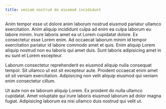 ```yaml
---
title: veniam nostrud do eiusmod incididunt
---
```


Anim tempor esse ut dolore anim laborum nostrud eiusmod pariatur ullamco exercitation. Anim aliquip incididunt culpa ad enim ea culpa laborum eu labore minim. Irure laboris amet ea ut Lorem cupidatat dolore. Ex consectetur esse Lorem enim. Ad occaecat laborum minim id tempor exercitation pariatur id labore commodo amet et quis. Enim aliquip Lorem aliquip nostrud non eu laboris qui amet duis. Sunt laboris adipisicing amet in eu sunt et Lorem excepteur.

Laborum consectetur reprehenderit ex eiusmod aliquip nulla consequat tempor. Sit ullamco ut est sit excepteur aute. Proident occaecat enim amet sit sit veniam exercitation. Adipisicing non velit aliquip eiusmod qui veniam enim consectetur cillum.

Ut aute non ex laborum aliquip Lorem. Ex proident do nulla ullamco cupidatat. Amet voluptate qui irure laboris eiusmod laborum ad dolor magna fugiat. Adipisicing laborum ea nisi ullamco duis nostrud qui velit ut.